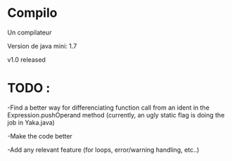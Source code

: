 # Compilo
Un compilateur

Version de java mini: 1.7

v1.0 released

# TODO :

-Find a better way for differenciating function call from
 an ident in the Expression.pushOperand method
(currently, an ugly static flag is doing the job in Yaka.java)

-Make the code better

-Add any relevant feature (for loops, error/warning handling, etc..)
